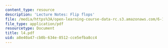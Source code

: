 ```yaml
---
content_type: resource
description: 'Lecture Notes: Flip flops'
file: /media/https%3A/open-learning-course-data-rc.s3.amazonaws.com/6-111-introductory-digital-systems-laboratory-fall-2002/a8e40a47cb0b634e8512cce5efba8cc4_l4.pdf
file_type: application/pdf
resourcetype: Document
title: l4.pdf
uid: a8e40a47-cb0b-634e-8512-cce5efba8cc4
---
```

